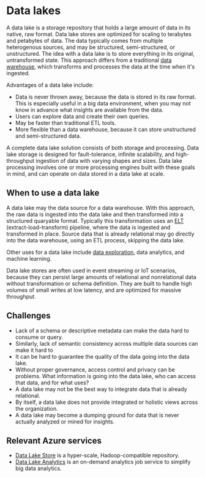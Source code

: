 # Data lakes

A data lake is a storage repository that holds a large amount of data in its native, raw format. Data lake stores are optimized for scaling to terabytes and petabytes of data. The data typically comes from multiple heterogenous sources, and may be structured, semi-structured, or unstructured. The idea with a data lake is to store everything in its original, untransformed state. This approach differs from a traditional [data warehouse](../scenarios/data-warehousing.md), which transforms and processes the data at the time when it's ingested.

Advantages of a data lake include:

- Data is never thrown away, because the data is stored in its raw format. This is especially useful in a big data environment, when you may not know in advance what insights are available from the data.
- Users can explore data and create their own queries.
- May be faster than traditional ETL tools.
- More flexible than a data warehouse, because it can store unstructured and semi-structured data. 

A complete data lake solution consists of both storage and processing. Data lake storage is designed for fault-tolerance, infinite scalability, and high-throughput ingestion of data with varying shapes and sizes. Data lake processing involves one or more processing engines built with these goals in mind, and can operate on data stored in a data lake at scale.

## When to use a data lake

A data lake may the data source for a data warehouse. With this approach, the raw data is ingested into the data lake and then transformed into a structured quaryable format. Typically this transformation uses an [ELT](../scenarios/etl.md#extract-load-and-transform-elt) (extract-load-transform) pipeline, where the data is ingested and transformed in place. Source data that is already relational may go directly into the data warehouse, using an ETL process, skipping the data lake.

Other uses for a data lake include [data exploration](../scenarios/interactive-data-exploration.md), data analytics, and machine learning. 

Data lake stores are often used in event streaming or IoT scenarios, because they can persist large amounts of relational and nonrelational data without transformation or schema definition. They are built to handle high volumes of small writes at low latency, and are optimized for massive throughput.

## Challenges

- Lack of a schema or descriptive metadata can make the data hard to consume or query.
- Similarly, lack of semantic consistency across multiple data sources can make it hard to 
- It can be hard to guarantee the quality of the data going into the data lake. 
- Without proper governance, access control and privacy can be problems. What information is going into the data lake, who can access that data, and for what uses?
- A data lake may not be the best way to integrate data that is already relational.
- By itself, a data lake does not provide integrated or holistic views across the organization. 
- A data lake may become a dumping ground for data that is never actually analyzed or mined for insights.

## Relevant Azure services

- [Data Lake Store](/azure/data-lake-store/) is a hyper-scale, Hadoop-compatible repository.
- [Data Lake Analytics](/azure/data-lake-analytics/) is an on-demand analytics job service to simplify big data analytics.

